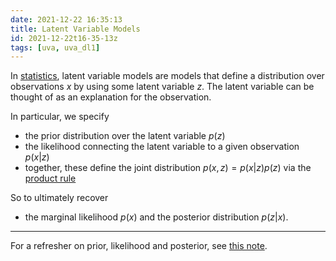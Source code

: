 ```yaml
---
date: 2021-12-22 16:35:13
title: Latent Variable Models
id: 2021-12-22t16-35-13z
tags: [uva, uva_dl1]
---
```


In [statistics](./2020-09-14t14-24-41z.md), latent variable models are models
that define a distribution over observations $x$ by using some latent variable
$z$. The latent variable can be thought of as an explanation for the
observation.

In particular, we specify

- the prior distribution over the latent variable $p(z)$
- the likelihood connecting the latent variable to a given observation $p(x|z)$
- together, these define the joint distribution $p(x, z) = p(x|z)p(z)$ via the
  [product rule](./2021-09-10t17-47-05z.md)

So to ultimately recover

- the marginal likelihood $p(x)$ and the posterior distribution $p(z|x)$.

---

For a refresher on prior, likelihood and posterior, see
[this note](./2021-09-11t13-08-35z.md).
